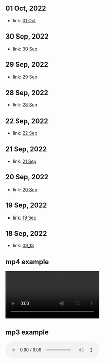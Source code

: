 ## 01 Oct, 2022

- link: [01 Oct](./10_02.md)


## 30 Sep, 2022

- link: [30 Sep](./09_30.md)


## 29 Sep, 2022

- link: [29 Sep](./09_29.md)


## 28 Sep, 2022

- link: [28 Sep](./09_28.md)


## 22 Sep, 2022

- link: [22 Sep](./09_22.md)


## 21 Sep, 2022

- link: [21 Sep](./09_21.md)


## 20 Sep, 2022

- link: [20 Sep](./09_20.md)


## 19 Sep, 2022

- link: [19 Sep](./09_19.md)


## 18 Sep, 2022

- link: [09_18](./09_18.md)



## mp4 example

<video controls="controls">
  <source type="video/mp4" src="./mov_bbb.mp4"></source>
  <p>Your browser does not support the video element.</p>
</video>

## mp3 example

<audio controls="controls">
  <source type="audio/mp3" src="./file_example_MP3.mp3"></source>
  <p>Your browser does not support the audio element.</p>
</audio>
